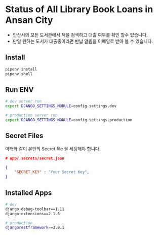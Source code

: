 # Status of All Library Book Loans in Ansan City

- 안산시의 모든 도서관에서 책을 검색하고 대출 여부를 확인 할수 있습니다.
- 만일 원하는 도서가 대출중이라면 반납 알림을 이메일로 받아 볼 수 있습니다.

## Install

```bash
pipenv install
pipenv shell
```

## Run ENV

```bash
# dev server run
export DJANGO_SETTINGS_MODULE=config.settings.dev

# production server run
export DJANGO_SETTINGS_MODULE=config.settings.production
```

## Secret Files

아래와 같이 본인의 Secret file 을 세팅해야 합니다.

```json
# app/.secrets/secret.json

{
	"SECRET_KEY" : "Your Secret Key",
}
```

## Installed Apps

```bash
# dev
django-debug-toolbar==1.11
django-extensions==2.1.6

# production
djangorestframework==3.9.1
```